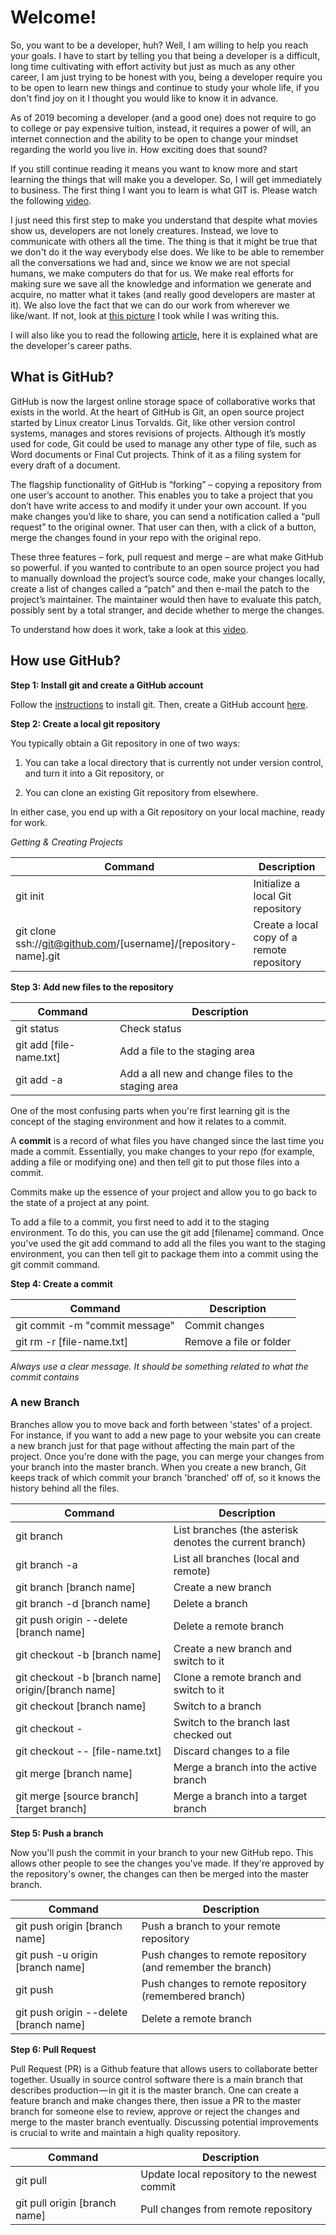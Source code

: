 # Welcome!

So, you want to be a developer, huh? Well, I am willing to help you reach your goals. I have to start by telling you that being a developer is a difficult, long time cultivating with effort activity but just as much as any other career, I am just trying to be honest with you, being a developer require you to be open to learn new things and continue to study your whole life, if you don't find joy on it I thought you would like to know it in advance.

As of 2019 becoming a developer (and a good one) does not require to go to college or pay expensive tuition, instead, it requires a power of will, an internet connection and the ability to be open to change your mindset regarding the world you live in. How exciting does that sound?

If you still continue reading it means you want to know more and start learning the things that will make you a developer. So, I will get immediately to business. The first thing I want you to learn is what GIT is. Please watch the following [video](https://www.youtube.com/watch?v=Y9XZQO1n_7c).

I just need this first step to make you understand that despite what movies show us, developers are not lonely creatures. Instead, we love to communicate with others all the time. The thing is that it might be true that we don't do it the way everybody else does. We like to be able to remember all the conversations we had and, since we know we are not special humans, we make computers do that for us. We make real efforts for making sure we save all the knowledge and information we generate and acquire, no matter what it takes (and really good developers are master at it). We also love the fact that we can do our work from wherever we like/want. If not, look at [this picture](https://github.com/diegoseso/new-developer-career-path/while-writting.jpg) I took while I was writing this. 

I will also like you to read the following [article](https://simpleprogrammer.com/software-development-career-paths/), here it is explained what are the developer's career paths.


## What is GitHub?

GitHub is now the largest online storage space of collaborative works that exists in the world. At the heart of GitHub is Git, an open source project started by Linux creator Linus Torvalds. Git, like other version control systems, manages and stores revisions of projects. Although it’s mostly used for code, Git could be used to manage any other type of file, such as Word documents or Final Cut projects. Think of it as a filing system for every draft of a document.

The flagship functionality of GitHub is “forking” – copying a repository from one user’s account to another. This enables you to take a project that you don’t have write access to and modify it under your own account. If you make changes you’d like to share, you can send a notification called a “pull request” to the original owner. That user can then, with a click of a button, merge the changes found in your repo with the original repo.

These three features – fork, pull request and merge – are what make GitHub so powerful. if you wanted to contribute to an open source project you had to manually download the project’s source code, make your changes locally, create a list of changes called a “patch” and then e-mail the patch to the project’s maintainer. The maintainer would then have to evaluate this patch, possibly sent by a total stranger, and decide whether to merge the changes.

To understand how does it work, take a look at this [video](https://www.youtube.com/watch?v=w3jLJU7DT5E).


## How use GitHub?

**Step 1: Install git and create a GitHub account**

Follow the [instructions](https://git-scm.com/book/en/v2/Getting-Started-Installing-Git) to install git.
Then, create a GitHub account [here](https://github.com/).

**Step 2: Create a local git repository**

You typically obtain a Git repository in one of two ways:

1. You can take a local directory that is currently not under version control, and turn it into a Git repository, or

2. You can clone an existing Git repository from elsewhere.

In either case, you end up with a Git repository on your local machine, ready for work.

*Getting & Creating Projects*

| Command | Description |
| ----------- | ----------- |
| git init | Initialize a local Git repository |
| git clone ssh://git@github.com/[username]/[repository-name].git | Create a local copy of a remote repository |

**Step 3: Add new files to the repository**

| Command | Description |
| ----------- | ----------- |
| git status | Check status |
| git add [file-name.txt] | Add a file to the staging area|
| git add -a | Add a all new and change files to the staging area|


One of the most confusing parts when you're first learning git is the concept of the staging environment and how it relates to a commit.

A **commit** is a record of what files you have changed since the last time you made a commit. Essentially, you make changes to your repo (for example, adding a file or modifying one) and then tell git to put those files into a commit.

Commits make up the essence of your project and allow you to go back to the state of a project at any point.

To add a file to a commit, you first need to add it to the staging environment. To do this, you can use the git add [filename] command. Once you've used the git add command to add all the files you want to the staging environment, you can then tell git to package them into a commit using the git commit command. 

**Step 4: Create a commit**

| Command | Description |
| ----------- | ----------- |
| git commit -m "commit message" | Commit changes |
| git rm -r [file-name.txt] | Remove a file or folder|

*Always use a clear message. It should be something related to what the commit contains*

### A new Branch

Branches allow you to move back and forth between 'states' of a project. For instance, if you want to add a new page to your website you can create a new branch just for that page without affecting the main part of the project. Once you're done with the page, you can merge your changes from your branch into the master branch. When you create a new branch, Git keeps track of which commit your branch 'branched' off of, so it knows the history behind all the files. 

| Command | Description |
| ----------- | ----------- |
| git branch |	List branches (the asterisk denotes the current branch) |
| git branch -a	| List all branches (local and remote) |
| git branch [branch name]	| Create a new branch |
| git branch -d [branch name]	| Delete a branch |
| git push origin --delete [branch name]	| Delete a remote branch |
| git checkout -b [branch name]	| Create a new branch and switch to it |
| git checkout -b [branch name] origin/[branch name]	| Clone a remote branch and switch to it |
| git checkout [branch name] |	Switch to a branch |
| git checkout - |	Switch to the branch last checked out |
| git checkout -- [file-name.txt]	| Discard changes to a file |
| git merge [branch name] |	Merge a branch into the active branch |
| git merge [source branch] [target branch] |	Merge a branch into a target branch |


**Step 5: Push a branch**

Now you'll push the commit in your branch to your new GitHub repo. This allows other people to see the changes you've made. If they're approved by the repository's owner, the changes can then be merged into the master branch.

| Command | Description |
| ----------- | ----------- |
| git push origin [branch name] |	Push a branch to your remote repository |
| git push -u origin [branch name] |	Push changes to remote repository (and remember the branch) |
| git push |	Push changes to remote repository (remembered branch) |
| git push origin --delete [branch name]	| Delete a remote branch |

**Step 6: Pull Request**

Pull Request (PR) is a Github feature that allows users to collaborate better together. Usually in source control software there is a main branch that describes production — in git it is the master branch. One can create a feature branch and make changes there, then issue a PR to the master branch for someone else to review, approve or reject the changes and merge to the master branch eventually. Discussing potential improvements is crucial to write and maintain a high quality repository.

| Command | Description |
| ----------- | ----------- |
| git pull |	Update local repository to the newest commit |
| git pull origin [branch name]	| Pull changes from remote repository |
















